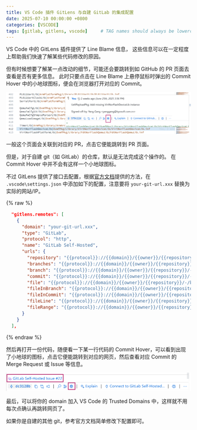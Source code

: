 ```yaml
---
title: VS Code 插件 GitLens 与自建 GitLab 的集成配置
date: 2025-07-10 00:00:00 +0800
categories: [VSCODE]
tags: [gitlab, gitlens, vscode]     # TAG names should always be lowercase
---
```


VS Code 中的 GitLens 插件提供了 Line Blame 信息，
这些信息可以在一定程度上帮助我们快速了解某些代码修改的原因。

但有时候想要了解某一点改动的细节，可能还会要跳转到如 GitHub 的 PR 页面去查看是否有更多信息。
此时只要点击在 Line Blame 上悬停鼠标时弹出的 Commit Hover 中的小地球图标，便会在浏览器打开对应的 Commit。

![CommitHover](../assets/media/posts/2025-07-10-vscode-gitlens-remotes/CommitHover.png)

一般这个页面会关联到对应的 PR，点击它便能跳转到 PR 页面。

但是，对于自建 git（如 GitLab）的仓库，默认是无法完成这个操作的。
在 Commit Hover 中并不会有这样一个小地球图标。

不过 GitLens 提供了接口去配置，根据[官方文档](https://help.gitkraken.com/gitlens/gitlens-settings/#remote-provider-integration-settings)提供的方法，在 `.vscode\settings.json` 中添加如下的配置，注意要将 `your-git-url.xxx` 替换为实际的网站/IP。

{% raw %}
```json
  "gitlens.remotes": [
    {
      "domain": "your-git-url.xxx",
      "type": "GitLab",
      "protocol": "http",
      "name": "GitLab Self-Hosted",
      "urls": {
        "repository": "{{protocol}}://{{domain}}/{{owner}}/{{repository}}",
        "branches": "{{protocol}}://{{domain}}/{{owner}}/{{repository}}/-/branches",
        "branch": "{{protocol}}://{{domain}}/{{owner}}/{{repository}}/-/tree/{{branch}}",
        "commit": "{{protocol}}://{{domain}}/{{owner}}/{{repository}}/-/commit/{{id}}",
        "file": "{{protocol}}://{{domain}}/{{owner}}/{{repository}}/-/blob/{{branch}}/{{file}}",
        "fileInBranch": "{{protocol}}://{{domain}}/{{owner}}/{{repository}}/-/blob/{{branch}}/{{file}}",
        "fileInCommit": "{{protocol}}://{{domain}}/{{owner}}/{{repository}}/-/blob/{{id}}/{{file}}",
        "fileLine": "{{protocol}}://{{domain}}/{{owner}}/{{repository}}/-/blob/{{branch}}/{{file}}#L{{line}}",
        "fileRange": "{{protocol}}://{{domain}}/{{owner}}/{{repository}}/-/blob/{{branch}}/{{file}}#L{{startLine}}-{{endLine}}"
      }
    }
  ],
```
{% endraw %}

然后再打开一份代码，随便看一下某一行代码的 Commit Hover，可以看到出现了小地球的图标，点击它便能跳转到对应的网页，然后查看对应 Commit 的 Merge Request 或 Issue 等信息。

 ![SelfHostedGit](../assets/media/posts/2025-07-10-vscode-gitlens-remotes/SelfHostedGit.png)

最后，可以将你的 domain 加入 VS Code 的 Trusted Domains 中，这样就不用每次点确认再跳转网页了。

如果你是自建的其他 git，参考官方文档简单修改下配置即可。

